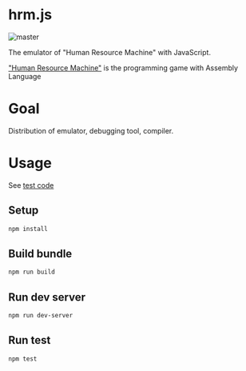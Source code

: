 # hrm.js
![master](https://travis-ci.org/ymizushi/hrm-js.svg?branch=master)

The emulator of "Human Resource Machine" with JavaScript.

["Human Resource Machine"](https://tomorrowcorporation.com/humanresourcemachine) is the programming game with Assembly Language

# Goal

Distribution of emulator, debugging tool, compiler.

# Usage

See [test code](https://github.com/ymizushi/hrm-js/tree/master/test/machine_test.js)

## Setup
```sh
npm install
```

## Build bundle
```sh
npm run build
```

## Run dev server
```sh
npm run dev-server
```

## Run test
```sh
npm test
```
